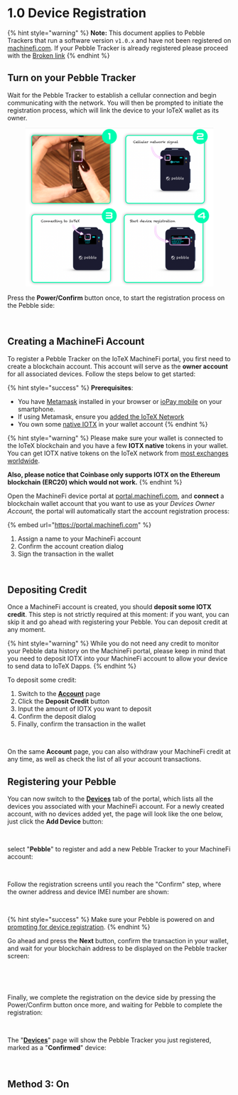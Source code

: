 # 1.0 Device Registration

{% hint style="warning" %}
**Note:** This document applies to Pebble Trackers that run a software version `v1.0.x` and have not been registered on  [machinefi.com](https://machinefi.com). If your Pebble Tracker is already registered please proceed with the [Broken link](broken-reference "mention")
{% endhint %}

## Turn on your Pebble Tracker

Wait for the Pebble Tracker to establish a cellular connection and begin communicating with the network. You will then be prompted to initiate the registration process, which will link the device to your IoTeX wallet as its owner.

<figure><img src="../../../../.gitbook/assets/image (4) (1).png" alt=""><figcaption></figcaption></figure>

Press the **Power/Confirm** button once, to start the registration process on the Pebble side:

<figure><img src="https://github.com/iotexproject/iotex-docs-gitbook/raw/master/.gitbook/assets/pebble-reg2.jpg" alt=""><figcaption></figcaption></figure>

## Creating a MachineFi Account

To register a Pebble Tracker on the IoTeX MachineFi portal, you first need to create a blockchain account. This account will serve as the **owner account** for all associated devices. Follow the steps below to get started:

{% hint style="success" %}
**Prerequisites**:

* You have [Metamask](https://metamask.io/download/) installed in your browser or [ioPay mobile](https://iopay.me) on your smartphone.
* If using Metamask, ensure you [added the IoTeX Network](https://developers.iotex.io)&#x20;
* You own some [native IOTX](https://docs.iotex.io/depin-infra-modules-dim/iotex-l1-depin-blockchain/wallets/buy-iotx-tokens) in your wallet account&#x20;
{% endhint %}

{% hint style="warning" %}
Please make sure your wallet is connected to the IoTeX blockchain and you have a few **IOTX native** tokens in your wallet. You can get IOTX native tokens on the IoTeX network from [most exchanges worldwide](https://docs.iotex.io/depin-infra-modules-dim/iotex-l1-depin-blockchain/wallets/buy-iotx-tokens).&#x20;

**Also, please notice that Coinbase only supports IOTX on the Ethereum blockchain (ERC20) which would not work.**
{% endhint %}

Open the MachineFi device portal at [portal.machinefi.com](https://portal.machinefi.com), and **connect** a blockchain wallet account that you want to use as your _Devices_ _Owner Account,_ the portal will automatically start the account registration process:

{% embed url="https://portal.machinefi.com" %}

1. Assign a name to your MachineFi account
2. Confirm the account creation dialog
3. Sign the transaction in the wallet

<figure><img src="https://github.com/iotexproject/iotex-docs-gitbook/raw/master/.gitbook/assets/newportalaccount.jpg" alt=""><figcaption></figcaption></figure>

## Depositing Credit

Once a MachineFi account is created, you should **deposit some IOTX credit**. This step is not strictly required at this moment: if you want, you can skip it and go ahead with registering your Pebble. You can deposit credit at any moment.&#x20;

{% hint style="warning" %}
While you do not need any credit to monitor your Pebble data history on the MachineFi portal, please keep in mind that you need to deposit IOTX into your MachineFi account to allow your device to send data to IoTeX Dapps.
{% endhint %}

To deposit some credit:

1. Switch to the [**Account**](https://portal.machinefi.com/account) page&#x20;
2. Click the **Deposit Credit** button&#x20;
3. Input the amount of IOTX you want to deposit
4. Confirm the deposit dialog
5. Finally, confirm the transaction in the wallet&#x20;

<figure><img src="https://github.com/iotexproject/iotex-docs-gitbook/raw/master/.gitbook/assets/depositcredit%20(1).jpg" alt=""><figcaption></figcaption></figure>

On the same **Account** page, you can also withdraw your MachineFi credit at any time, as well as check the list of all your account transactions.

## Registering your Pebble

You can now switch to the [**Devices**](https://portal.machinefi.com/device) tab of the portal, which lists all the devices you associated with your MachineFi account. For a newly created account, with no devices added yet, the page will look like the one below, just click the **Add Device** button:

<figure><img src="https://github.com/iotexproject/iotex-docs-gitbook/raw/master/.gitbook/assets/add-device.jpg" alt=""><figcaption></figcaption></figure>

select "**Pebble**" to register and add a new Pebble Tracker to your MachineFi account:

<figure><img src="https://github.com/iotexproject/iotex-docs-gitbook/raw/master/.gitbook/assets/addpebble1%20(5).jpg" alt=""><figcaption></figcaption></figure>

Follow the registration screens until you reach the "Confirm" step, where the owner address and device IMEI number are shown:

<figure><img src="https://github.com/iotexproject/iotex-docs-gitbook/raw/master/.gitbook/assets/addpebble2.jpg" alt=""><figcaption></figcaption></figure>

{% hint style="success" %}
Make sure your Pebble is powered on and [prompting for device registration](1.0-device-registration.md#power-on).
{% endhint %}

Go ahead and press the **Next** button, confirm the transaction in your wallet, and wait for your blockchain address to be displayed on the Pebble tracker screen:

<figure><img src="https://github.com/iotexproject/iotex-docs-gitbook/raw/master/.gitbook/assets/pebble-reg3.jpg" alt=""><figcaption></figcaption></figure>

<figure><img src="https://github.com/iotexproject/iotex-docs-gitbook/raw/master/.gitbook/assets/pebble-reg1.jpg" alt=""><figcaption></figcaption></figure>

Finally, we complete the registration on the device side by pressing the Power/Confirm button once more, and waiting for Pebble to complete the registration:

<figure><img src="https://github.com/iotexproject/iotex-docs-gitbook/raw/master/.gitbook/assets/addpebble4.jpg" alt=""><figcaption></figcaption></figure>

The "[**Devices**](https://portal.machinefi.com/device)" page will show the Pebble Tracker you just registered, marked as a "**Confirmed**" device:

<figure><img src="https://github.com/iotexproject/iotex-docs-gitbook/raw/master/.gitbook/assets/addpebble5.jpg" alt=""><figcaption></figcaption></figure>

## Method 3: On
